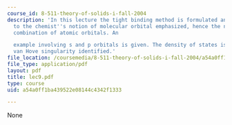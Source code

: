 ```yaml
---
course_id: 8-511-theory-of-solids-i-fall-2004
description: 'In this lecture the tight binding method is formulated and its relation
  to the chemist''s notion of molecular orbital emphasized, hence the name LCAO, linear
  combination of atomic orbitals. An

  example involving s and p orbitals is given. The density of states is defined and
  van Hove singularity identified.'
file_location: /coursemedia/8-511-theory-of-solids-i-fall-2004/a54a0ff1ba439522e08144c4342f1333_lec9.pdf
file_type: application/pdf
layout: pdf
title: lec9.pdf
type: course
uid: a54a0ff1ba439522e08144c4342f1333

---
```

None
